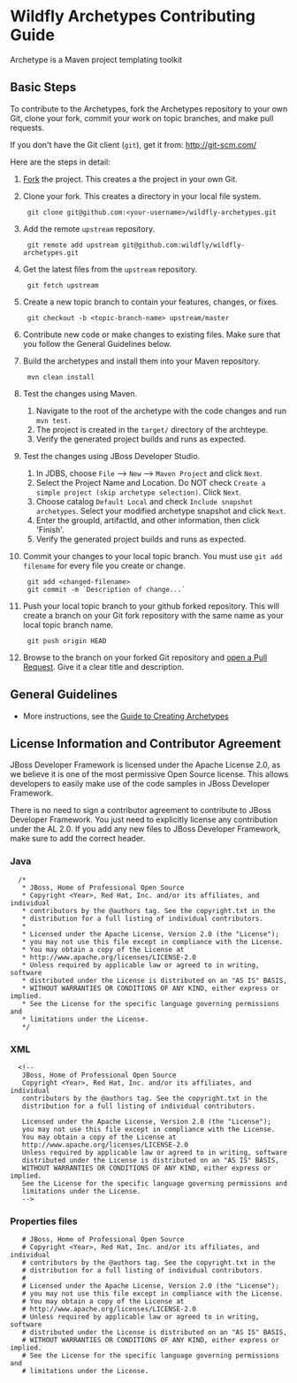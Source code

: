 Wildfly Archetypes Contributing Guide
===================================

Archetype is a Maven project templating toolkit

Basic Steps
-----------

To contribute to the Archetypes, fork the Archetypes repository to your own Git, clone your fork, commit your work on topic branches, and make pull requests. 

If you don't have the Git client (`git`), get it from: <http://git-scm.com/>

Here are the steps in detail:

1. [Fork](https://github.com/wildfly/wildfly-archetypes/fork_select) the project. This creates a the project in your own Git.

2. Clone your fork. This creates a directory in your local file system.

        git clone git@github.com:<your-username>/wildfly-archetypes.git

3. Add the remote `upstream` repository.

        git remote add upstream git@github.com:wildfly/wildfly-archetypes.git

4. Get the latest files from the `upstream` repository.

        git fetch upstream

5. Create a new topic branch to contain your features, changes, or fixes.

        git checkout -b <topic-branch-name> upstream/master

6. Contribute new code or make changes to existing files. Make sure that you follow the General Guidelines below.

7. Build the archetypes and install them into your Maven repository.

        mvn clean install


7. Test the changes using Maven.

    1. Navigate to the root of the archetype with the code changes and run `mvn test`.
    2. The project is created in the `target/` directory of the archteype.
    3. Verify the generated project builds and runs as expected.

8. Test the changes using JBoss Developer Studio.

    1. In JDBS, choose `File` --> `New` --> `Maven Project` and click `Next`.
    2. Select the Project Name and Location. Do NOT check `Create a simple project (skip archetype selection)`. Click `Next`.
    3. Choose catalog `Default Local` and check `Include snapshot archetypes`. Select your modified archetype snapshot and click `Next`.
    4. Enter the groupId, artifactId, and other information, then click 'Finish'.
    3. Verify the generated project builds and runs as expected.

8. Commit your changes to your local topic branch. You must use `git add filename` for every file you create or change.

        git add <changed-filename>
        git commit -m `Description of change...`

9. Push your local topic branch to your github forked repository. This will create a branch on your Git fork repository with the same name as your local topic branch name.

        git push origin HEAD            

10. Browse to the <topic-branch-name> branch on your forked Git repository and [open a Pull Request](http://help.github.com/send-pull-requests/). Give it a clear title and description.

General Guidelines
------------------

* More instructions, see the [Guide to Creating Archetypes](http://maven.apache.org/guides/mini/guide-creating-archetypes.html)

License Information and Contributor Agreement
---------------------------------------------

  JBoss Developer Framework is licensed under the Apache License 2.0, as we believe it is one of the most permissive Open Source license. This allows developers to easily make use of the code samples in JBoss Developer Framework. 

  There is no need to sign a contributor agreement to contribute to JBoss Developer Framework. You just need to explicitly license any contribution under the AL 2.0. If you add any new files to JBoss Developer Framework, make sure to add the correct header.

### Java

      /*
       * JBoss, Home of Professional Open Source
       * Copyright <Year>, Red Hat, Inc. and/or its affiliates, and individual
       * contributors by the @authors tag. See the copyright.txt in the 
       * distribution for a full listing of individual contributors.
       *
       * Licensed under the Apache License, Version 2.0 (the "License");
       * you may not use this file except in compliance with the License.
       * You may obtain a copy of the License at
       * http://www.apache.org/licenses/LICENSE-2.0
       * Unless required by applicable law or agreed to in writing, software
       * distributed under the License is distributed on an "AS IS" BASIS,  
       * WITHOUT WARRANTIES OR CONDITIONS OF ANY KIND, either express or implied.
       * See the License for the specific language governing permissions and
       * limitations under the License.
       */

### XML

      <!--
       JBoss, Home of Professional Open Source
       Copyright <Year>, Red Hat, Inc. and/or its affiliates, and individual
       contributors by the @authors tag. See the copyright.txt in the 
       distribution for a full listing of individual contributors.

       Licensed under the Apache License, Version 2.0 (the "License");
       you may not use this file except in compliance with the License.
       You may obtain a copy of the License at
       http://www.apache.org/licenses/LICENSE-2.0
       Unless required by applicable law or agreed to in writing, software
       distributed under the License is distributed on an "AS IS" BASIS,  
       WITHOUT WARRANTIES OR CONDITIONS OF ANY KIND, either express or implied.
       See the License for the specific language governing permissions and
       limitations under the License.
       -->

### Properties files

       # JBoss, Home of Professional Open Source
       # Copyright <Year>, Red Hat, Inc. and/or its affiliates, and individual
       # contributors by the @authors tag. See the copyright.txt in the 
       # distribution for a full listing of individual contributors.
       #
       # Licensed under the Apache License, Version 2.0 (the "License");
       # you may not use this file except in compliance with the License.
       # You may obtain a copy of the License at
       # http://www.apache.org/licenses/LICENSE-2.0
       # Unless required by applicable law or agreed to in writing, software
       # distributed under the License is distributed on an "AS IS" BASIS,  
       # WITHOUT WARRANTIES OR CONDITIONS OF ANY KIND, either express or implied.
       # See the License for the specific language governing permissions and
       # limitations under the License.


